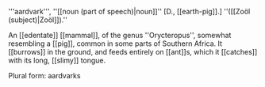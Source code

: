 '''aardvark''', ''[[noun (part of speech)|noun]]'' [D., [[earth-pig]].] ''([[Zoöl (subject)|Zo&ouml;l]]).''

An [[edentate]] [[mammal]], of the genus ''Orycteropus'', somewhat resembling a [[pig]], common in some parts of Southern Africa. It [[burrows]] in the ground, and feeds entirely on [[ant]]s, which it [[catches]] with its long, [[slimy]] tongue.

Plural form: aardvarks